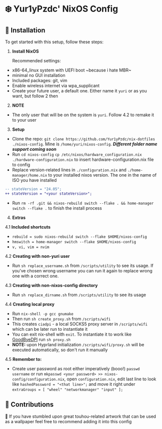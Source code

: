 # ❄️ Yur1yPzdc' NixOS Config

## 🚀 Installation

To get started with this setup, follow these steps:

1. **Install NixOS**
   
   Recommended settings:
- x86-64_linux system with UEFI boot ~because i hate MBR~
- minimal no GUI installation
- Included packages: git, vim
- Enable wireless internet via wpa_supplicant
- Create your future user, a default one. Either name it `yuri` or as you want, but follow 2 then

2. **NOTE**
- The only user that will be on the system is `yuri`. Follow 4.2 to remake it to your user

3. **Setup**
- Clone the repo: `git clone https://github.com/Yur1yPzdc/nix-dotfiles ./nixos-config`. Mine is `/home/yuri/nixos-config`. ***Different folder name support coming soon*** 
- Run `cd nixos-config` `cp /etc/nixos/hardware_configuration.nix ./hardware-configuration.nix` to insert hardware-configuration.nix file to config
- Replace version-related lines in `./configuration.nix` and `./home-manager/home.nix` to your installed nixos version. The one in the name of ISO you have installed

```diff
-- stateVersion = "24.05";
++ stateVersion = "<your stateVersion>";
```

- Run `rm -rf .git && nixos-rebuild switch --flake . && home-manager switch --flake .` to finish the install process

4. **Extras**
  
  4.1 **Included shortcuts**
- `rebuild = sudo nixos-rebuild switch --flake $HOME/nixos-config`
- `hmswitch = home-manager switch --flake $HOME/nixos-config`
- `v, vi, vim = nvim`

4.2 **Creating with non-yuri user**
- Run `sh replace_username.sh` from `/scripts/utility` to see its usage. If you've chosen wrong username you can run it again to replace wrong one with a correct one.

4.3 **Creating with non-nixos-config directory**
- Run `sh replace_dirname.sh` from `/scripts/utility` to see its usage

4.4 **Creating local proxy**
- Run `nix-shell -p gcc gnumake`
- Then run `sh create_proxy.sh` from `/scripts/wifi`
- This creates `ciadpi` - a local SOCKS5 proxy server in `/scripts/wifi` which can be later run to instantiate it 
- You can exit nix-shell with `exit`. To instantiate it to work like [GoodByeDPI](https://github.com/ValdikSS/GoodbyeDPI) run `sh proxy.sh`
- **NOTE:** upon Hyprland initialization `/scripts/wifi/proxy.sh` will be executed automatically, so don't run it manually

4.5 **Remember to:**
- Create user password as root either imperatively (booo!) `passwd username` or run `mkpasswd <your password> >> nixos-config/configuration.nix`, open `configuration.nix`, edit last line to look like `hashedPassword = "<that line>";` and move it right under `extraGroups = [ "wheel" "networkmanager" "input" ];` 

## 🤝 Contributions
🎨 If you have stumbled upon great touhou-related artwork that can be used as a wallpaper feel free to recommend adding it into this config
